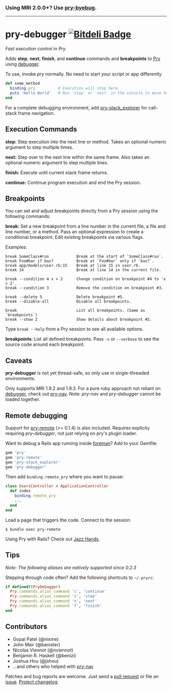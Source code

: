 ### Using MRI 2.0.0+? Use [**pry-byebug**][pry-byebug].

* * *

pry-debugger [![Bitdeli Badge](https://d2weczhvl823v0.cloudfront.net/nixme/pry-debugger/trend.png)](https://bitdeli.com/free "Bitdeli Badge")
============

_Fast execution control in Pry_

Adds **step**, **next**, **finish**, and **continue** commands and
**breakpoints** to [Pry][pry] using [debugger][debugger].

To use, invoke pry normally. No need to start your script or app differently.

```ruby
def some_method
  binding.pry          # Execution will stop here.
  puts 'Hello World'   # Run 'step' or 'next' in the console to move here.
end
```

For a complete debugging environment, add
[pry-stack_explorer][pry-stack_explorer] for call-stack frame navigation.


## Execution Commands

**step:** Step execution into the next line or method. Takes an optional numeric
argument to step multiple times.

**next:** Step over to the next line within the same frame. Also takes an
optional numeric argument to step multiple lines.

**finish:** Execute until current stack frame returns.

**continue:** Continue program execution and end the Pry session.


## Breakpoints

You can set and adjust breakpoints directly from a Pry session using the
following commands:

**break:** Set a new breakpoint from a line number in the current file, a file
and line number, or a method. Pass an optional expression to create a
conditional breakpoint. Edit existing breakpoints via various flags.

Examples:

```
break SomeClass#run            Break at the start of `SomeClass#run`.
break Foo#bar if baz?          Break at `Foo#bar` only if `baz?`.
break app/models/user.rb:15    Break at line 15 in user.rb.
break 14                       Break at line 14 in the current file.

break --condition 4 x > 2      Change condition on breakpoint #4 to 'x > 2'.
break --condition 3            Remove the condition on breakpoint #3.

break --delete 5               Delete breakpoint #5.
break --disable-all            Disable all breakpoints.

break                          List all breakpoints. (Same as `breakpoints`)
break --show 2                 Show details about breakpoint #2.
```

Type `break --help` from a Pry session to see all available options.


**breakpoints**: List all defined breakpoints. Pass `-v` or `--verbose` to see
the source code around each breakpoint.


## Caveats

**pry-debugger** is not yet thread-safe, so only use in single-threaded
environments.

Only supports MRI 1.9.2 and 1.9.3. For a pure ruby approach not reliant on
[debugger][debugger], check out [pry-nav][pry-nav]. Note: *pry-nav* and
*pry-debugger* cannot be loaded together.


## Remote debugging

Support for [pry-remote][pry-remote] (>= 0.1.4) is also included. Requires
explicity requiring *pry-debugger*, not just relying on pry's plugin loader.

Want to debug a Rails app running inside [foreman][foreman]? Add to your
Gemfile:

```ruby
gem 'pry'
gem 'pry-remote'
gem 'pry-stack_explorer'
gem 'pry-debugger'
```

Then add `binding.remote_pry` where you want to pause:

```ruby
class UsersController < ApplicationController
  def index
    binding.remote_pry
    ...
  end
end
```

Load a page that triggers the code. Connect to the session:

```
$ bundle exec pry-remote
```

Using Pry with Rails? Check out [Jazz Hands][jazz_hands].


## Tips

_Note: The following aliases are natively supported since 0.2.3_

Stepping through code often? Add the following shortcuts to `~/.pryrc`:

```ruby
if defined?(PryDebugger)
  Pry.commands.alias_command 'c', 'continue'
  Pry.commands.alias_command 's', 'step'
  Pry.commands.alias_command 'n', 'next'
  Pry.commands.alias_command 'f', 'finish'
end
```


## Contributors

* Gopal Patel (@nixme)
* John Mair (@banister)
* Nicolas Viennot (@nviennot)
* Benjamin R. Haskell (@benizi)
* Joshua Hou (@jshou)
* ...and others who helped with [pry-nav][pry-nav]

Patches and bug reports are welcome. Just send a [pull request][pullrequests] or
file an [issue][issues]. [Project changelog][changelog].



[pry]:                http://pry.github.com
[debugger]:           https://github.com/cldwalker/debugger
[pry-stack_explorer]: https://github.com/pry/pry-stack_explorer
[pry-nav]:            https://github.com/nixme/pry-nav
[pry-remote]:         https://github.com/Mon-Ouie/pry-remote
[foreman]:            https://github.com/ddollar/foreman
[jazz_hands]:         https://github.com/nixme/jazz_hands
[pullrequests]:       https://github.com/nixme/pry-debugger/pulls
[issues]:             https://github.com/nixme/pry-debugger/issues
[changelog]:          https://github.com/nixme/pry-debugger/blob/master/CHANGELOG.md
[pry-byebug]:         https://github.com/deivid-rodriguez/pry-byebug
